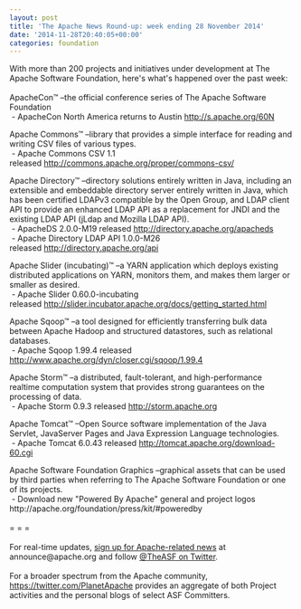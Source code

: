 ```yaml
---
layout: post
title: 'The Apache News Round-up: week ending 28 November 2014'
date: '2014-11-28T20:40:05+00:00'
categories: foundation
---
```

<div>With more than 200 projects and initiatives under development at The Apache Software Foundation, here's what's happened over the past week:</div> 
  <div><br /></div> 
  <div>ApacheCon™ –the official conference series of The Apache Software Foundation</div> 
  <div>&nbsp;- ApacheCon North America returns to Austin <a href="http://s.apache.org/60N">http://s.apache.org/60N</a> </div> 
  <p> </p> 
  <p>Apache Commons™ –library that provides a simple interface for reading and writing CSV files of various types.<br />&nbsp;- Apache Commons CSV 1.1 released&nbsp;<a href="http://commons.apache.org/proper/commons-csv/">http://commons.apache.org/proper/commons-csv/</a></p> 
  <p>Apache Directory™ –directory solutions entirely written in Java, including an extensible and embeddable directory server entirely written in Java, which has been certified LDAPv3 compatible by the Open Group, and LDAP client API to provide an enhanced LDAP API as a replacement for JNDI and the existing LDAP API (jLdap and Mozilla LDAP API).<br />&nbsp;- ApacheDS 2.0.0-M19&nbsp;released&nbsp;<a href="http://directory.apache.org/apacheds">http://directory.apache.org/apacheds</a><br />&nbsp;- Apache Directory LDAP API 1.0.0-M26 released&nbsp;<a href="http://directory.apache.org/api">http://directory.apache.org/api</a></p> 
  <p>Apache Slider (incubating)™ –a YARN application which deploys existing distributed applications on YARN, monitors them, and makes them larger or smaller as desired.<br />&nbsp;- Apache Slider 0.60.0-incubating released&nbsp;<a href="http://slider.incubator.apache.org/docs/getting_started.html">http://slider.incubator.apache.org/docs/getting_started.html</a></p> 
  <p>Apache Sqoop™ –a tool designed for efficiently transferring bulk data between Apache Hadoop and structured datastores, such as relational databases.<br />&nbsp;- Apache Sqoop 1.99.4 released <a href="http://www.apache.org/dyn/closer.cgi/sqoop/1.99.4">http://www.apache.org/dyn/closer.cgi/sqoop/1.99.4</a></p> 
  <p>Apache Storm™ –a distributed, fault-tolerant, and high-performance realtime computation system that provides strong guarantees on the processing of data.<br />&nbsp;- Apache Storm 0.9.3 released&nbsp;<a href="http://storm.apache.org">http://storm.apache.org</a> </p> 
  <div> 
    <p>Apache Tomcat™ –Open Source software implementation of the Java Servlet, JavaServer Pages and Java Expression Language technologies.<br />&nbsp;- Apache Tomcat 6.0.43 released&nbsp;<a href="http://tomcat.apache.org/download-60.cgi">http://tomcat.apache.org/download-60.cgi</a></p> 
  </div> 
  <div>Apache Software Foundation Graphics –graphical assets that can be used by third parties when referring to The Apache Software Foundation or one of its projects.</div> 
  <div>&nbsp;- Download new &quot;Powered By Apache&quot; general and project logos http://apache.org/foundation/press/kit/#poweredby</div> 
  <div><br /></div> 
  <div>= = =</div> 
  <div><br /></div> 
  <div>For real-time updates, <a href="http://www.apache.org/foundation/mailinglists.html#foundation-announce">sign up for Apache-related news</a> at announce@apache.org and follow <a href="https://twitter.com/TheASF">@TheASF on Twitter</a>.&nbsp;</div> 
  <div><br /></div> 
  <div>For a broader spectrum from the Apache community, <a href="https://twitter.com/PlanetApache">https://twitter.com/PlanetApache</a> provides an aggregate of both Project activities and the personal blogs of select ASF Committers.</div>
